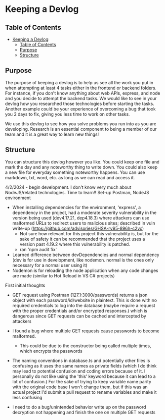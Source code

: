 # Keeping a Devlog

## Table of Contents

- [Keeping a Devlog](#keeping-a-devlog)
  - [Table of Contents](#table-of-contents)
  - [Purpose](#purpose)
  - [Structure](#structure)

## Purpose

The purpose of keeping a devlog is to help us see all the work you put in when attempting at least 4 tasks either in the frontend or backend folders.  For instance, if you don't know anything about web APIs, express, and node and you decide to attempt the backend tasks.  We would like to see in your devlog how you researched those technologies before starting the tasks.  Another example could be your experience of overcoming a bug that took you 2 days to fix, giving you less time to work on other tasks.

We use this devlog to see how you solve problems you run into as you are developing. Research is an essential component to being a member of our team and it is a great way to learn new things! 

## Structure

You can structure this devlog however you like.  You could keep one file and mark the day and any noteworthy thing to write down.  You could also keep a new file for everyday something noteworthy happens.  You can use markdown, txt, word, etc. as long as we can read and access it.

4/2/2024 - begin development. I don't know very much about NodeJS/related technologies. Time to learn!! Set-up Postman, NodeJS environment
  - When installing dependencies for the environment, 'express', a dependency in the project, had a moderate severity vulnerability in the version being used (dev4.17.21, dep4.18.3) where attackers can use malformed URLs to redirect users to malicious sites; described in vuln write-up (https://github.com/advisories/GHSA-rv95-896h-c2vc)
    - Not sure how relevant for this project this vulnerability is, but for the sake of safety it can be recommended that the project uses a version past 4.19.2 where this vulnerability is patched.
    - ran 'npm audit fix'
  - Learned difference between devDependencies and normal dependency (dev is for use in development, like nodemon. normal is the ones only necessary for a normal user using it)
  - Nodemon is for reloading the node application when any code changes are made (similar to Hot Reload in VS C# projects)

  First initial thoughts
  - GET request using Postman (127.1:3000/passwords) returns a json object with each password/id/website in plaintext. This is done with no required credentials to log into the database (maybe require a request with the proper credentials and/or encrypted responses.) which is dangerous since GET requests can be cached and intercepted by attackers
  - I found a bug where multiple GET requests cause passwords to become malformed. 
    - This could be due to the constructor being called multiple times, which encrypts the passwords

  - The naming conventions in database.ts and potentially other files is confusing as it uses the same names as private fields (which I do think may lead to potential confusion and coding errors because of it. I personally do not like using the 'this' keyword because it can lead to a lot of confusion.) For the sake of trying to keep variable name parity with the original code base I won't change them, but if this was an actual project I'd submit a pull request to rename variables and make it less confusing
  
  - I need to do a bug/unintended behavior write up on the password decryption not happening and finish the one on multiple GET requests
